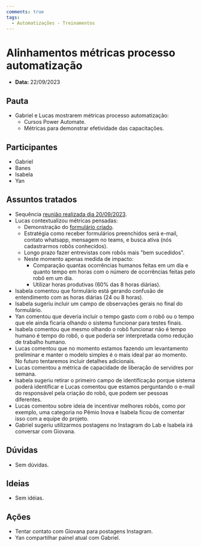 ```yaml
---
comments: true
tags:
  - Automatizações - Treinamentos
---
```


# Alinhamentos métricas processo automatização

- **Data:** 22/09/2023

## Pauta
- Gabriel e Lucas mostrarem métricas processo automatização:
    - Cursos Power Automate.
    - Métricas para demonstrar efetividade das capacitações.

## Participantes
- Gabriel
- Banes
- Isabela
- Yan

## Assuntos tratados
- Sequência [reunião realizada dia 20/09/2023](../20230920_treinamentos_power_automate).
- Lucas contextualizou métricas pensadas:
    - Demonstração do [formulário criado](https://forms.office.com/pages/responsepage.aspx?id=fK7T5Tib3kigh_ZzSih1dNmJbx3ANcVBkhbIbXmsIQVUQ04wT0Q1ODFZMEJGQkI1NkhFM0VGR0M5Vy4u).
    - Estratégia como receber formulários preenchidos será e-mail, contato whatsapp, mensagem no teams, e busca ativa (nós cadastrarmos robôs conhecidos).
    - Longo prazo fazer entrevistas com robôs mais "bem sucedidos".
    - Neste momento apenas medida de impacto:
        - Comparação quantas ocorrências humanos feitas em um dia e quanto tempo em horas com o número de ocorrências feitas pelo robô em um dia.
        - Utilizar horas produtivas (60% das 8 horas diárias).
- Isabela comentou que formulário está gerando confusão de entendimento com as horas diárias (24 ou 8 horas).
- Isabela sugeriu incluir um campo de observações gerais no final do formulário.
- Yan comentou que deveria incluir o tempo gasto com o robô ou o tempo que ele ainda ficaria olhando o sistema funcionar para testes finais.
- Isabela comentou que mesmo olhando o robô funcionar não é tempo humano é tempo do robô, o que poderia ser interpretada como redução de trabalho humano.
- Lucas comentou que no momento estamos fazendo um levantamento preliminar e manter o modelo simples é o mais ideal par ao momento. No futuro tentaremos incluir detalhes adicionais.
- Lucas comentou a métrica de capacidade de liberação de servidres por semana.
- Isabela sugeriu retirar o primeiro campo de identificação porque sistema poderá identificar e Lucas comentou que estamos perguntando o e-mail do responsável pela criação do robô, que podem ser pessoas diferentes.
- Lucas comentou sobre ideia de incentivar melhores robôs, como por exemplo, uma categoria no Pêmio Inova e Isabela ficou de comentar isso com a equipe do projeto.
- Gabriel sugeriu utilizarmos postagens no Instagram do Lab e Isabela irá conversar com Giovana.

## Dúvidas
- Sem dúvidas.

## Ideias
- Sem idéias.

## Ações
- Tentar contato com Giovana para postagens Instagram.
- Yan compartilhar painel atual com Gabriel.
